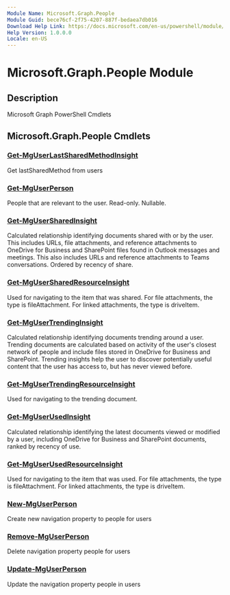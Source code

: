 ```yaml
---
Module Name: Microsoft.Graph.People
Module Guid: bece76cf-2f75-4207-887f-bedaea7db016
Download Help Link: https://docs.microsoft.com/en-us/powershell/module/microsoft.graph.people
Help Version: 1.0.0.0
Locale: en-US
---
```


# Microsoft.Graph.People Module
## Description
Microsoft Graph PowerShell Cmdlets

## Microsoft.Graph.People Cmdlets
### [Get-MgUserLastSharedMethodInsight](Get-MgUserLastSharedMethodInsight.md)
Get lastSharedMethod from users

### [Get-MgUserPerson](Get-MgUserPerson.md)
People that are relevant to the user.
Read-only.
Nullable.

### [Get-MgUserSharedInsight](Get-MgUserSharedInsight.md)
Calculated relationship identifying documents shared with or by the user.
This includes URLs, file attachments, and reference attachments to OneDrive for Business and SharePoint files found in Outlook messages and meetings.
This also includes URLs and reference attachments to Teams conversations.
Ordered by recency of share.

### [Get-MgUserSharedResourceInsight](Get-MgUserSharedResourceInsight.md)
Used for navigating to the item that was shared.
For file attachments, the type is fileAttachment.
For linked attachments, the type is driveItem.

### [Get-MgUserTrendingInsight](Get-MgUserTrendingInsight.md)
Calculated relationship identifying documents trending around a user.
Trending documents are calculated based on activity of the user's closest network of people and include files stored in OneDrive for Business and SharePoint.
Trending insights help the user to discover potentially useful content that the user has access to, but has never viewed before.

### [Get-MgUserTrendingResourceInsight](Get-MgUserTrendingResourceInsight.md)
Used for navigating to the trending document.

### [Get-MgUserUsedInsight](Get-MgUserUsedInsight.md)
Calculated relationship identifying the latest documents viewed or modified by a user, including OneDrive for Business and SharePoint documents, ranked by recency of use.

### [Get-MgUserUsedResourceInsight](Get-MgUserUsedResourceInsight.md)
Used for navigating to the item that was used.
For file attachments, the type is fileAttachment.
For linked attachments, the type is driveItem.

### [New-MgUserPerson](New-MgUserPerson.md)
Create new navigation property to people for users

### [Remove-MgUserPerson](Remove-MgUserPerson.md)
Delete navigation property people for users

### [Update-MgUserPerson](Update-MgUserPerson.md)
Update the navigation property people in users

